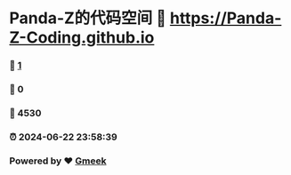 # Panda-Z的代码空间 :link: https://Panda-Z-Coding.github.io 
### :page_facing_up: [1](https://Panda-Z-Coding.github.io/tag.html) 
### :speech_balloon: 0 
### :hibiscus: 4530 
### :alarm_clock: 2024-06-22 23:58:39 
### Powered by :heart: [Gmeek](https://github.com/Meekdai/Gmeek)

